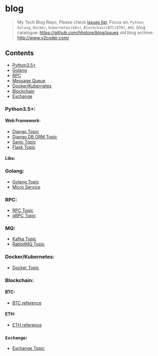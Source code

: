 # blog

> My Tech Blog Repo, Please check [issues list](https://github.com/hhstore/blog/issues).
> Focus on: `Python`, `Golang`, `Docker`, `Kubernetes(k8s)`, `Blockchain(BTC/ETH)`, etc.
> blog catalogue: https://github.com/hhstore/blog/issues
> old blog archive: http://www.v2coder.com/


## Contents

- [Python3.5+](#python3.5+)
- [Golang](#golang)
- [RPC](#rpc)
- [Message Queue](#mq)
- [Docker/Kubernetes](#Docker/Kubernetes)
- [Blockchain](#Blockchain)
- [Exchange](#exchange)



### Python3.5+:

#### Web Framework:

- [Django Topic](https://github.com/hhstore/blog/labels/Py-Django)
- [Django DB ORM Topic](https://github.com/hhstore/blog/labels/DB-ORM)
- [Sanic Topic](https://github.com/hhstore/blog/labels/Py-Sanic)
- [Flask Topic](https://github.com/hhstore/blog/labels/Py-Flask)

#### Libs:


### Golang:

- [Golang Topic](https://github.com/hhstore/blog/labels/Golang)
- [Micro Service](https://github.com/hhstore/blog/labels/MicroService)

### RPC:

- [RPC Topic](https://github.com/hhstore/blog/labels/RPC)
- [gRPC Topic](https://github.com/hhstore/blog/labels/gRPC)

### MQ:

- [Kafka Topic](https://github.com/hhstore/blog/labels/MQ-Kafka)
- [RabbitMQ Topic](https://github.com/hhstore/blog/labels/MQ-RabbitMQ)

### Docker/Kubernetes:

- [Docker Topic](https://github.com/hhstore/blog/labels/Docker)


### Blockchain:


#### BTC:

- [BTC reference](https://github.com/hhstore/blog/issues/14)

#### ETH:

- [ETH reference](https://github.com/hhstore/blog/issues/13)


### `Exchange`:

- [Exchange Topic](https://github.com/hhstore/blog/labels/Exchange)


